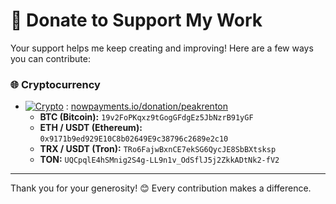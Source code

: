 # 💸 Donate to Support My Work

Your support helps me keep creating and improving! Here are a few ways you can contribute:

### 🌐 Cryptocurrency
* [![Crypto](https://img.shields.io/badge/Cryptocurrency-Donate-yellow.svg)](https://nowpayments.io/donation/samsesh) : [nowpayments.io/donation/peakrenton](https://nowpayments.io/donation/samsesh)
  - **BTC (Bitcoin):** `19v2FoPKqxz9tGogGFdgEz5JbNzrB91yGF`
  - **ETH / USDT (Ethereum):** `0x9171b9ed929E10C8b02649E9c38796c2689e2c10`
  - **TRX / USDT (Tron):** `TRo6FajwBxnCE7ekSG6QycJE8SbBXtsksp`
  - **TON:** `UQCpqlE4hSMnig2S4g-LL9n1v_OdSflJ5j2ZkkADtNk2-fV2`

---

Thank you for your generosity! 😊 Every contribution makes a difference.
